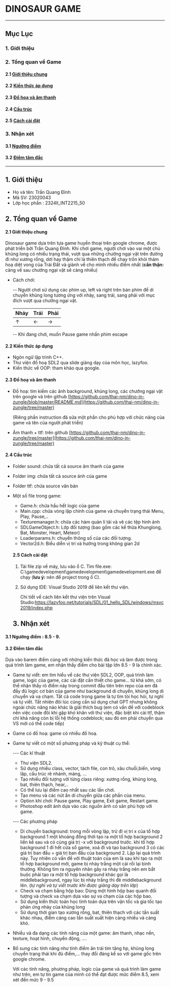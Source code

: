 # DINOSAUR GAME
-----
## Mục Lục

### 1. Giới thiệu

### 2. Tổng quan về Game

#### 2.1 [Giới thiệu chung](#intro) 
#### 2.2 [Kiến thức áp dụng](#kiến-thức)
#### 2.3 [Đồ hoạ và âm thanh](#sound)
#### 2.4 [Cấu trúc](#cấu-trúc)
#### 2.5 [Cách cài đặt](#cài-đặt)
### 3. Nhận xét

  #### 3.1 [Ngưỡng điểm](#ngưỡng-điểm)
  #### 3.2 [Điểm tâm đắc](#lý-do)

-----

## 1. Giới thiệu 
- Họ và tên: Trần Quang Đỉnh
- Mã SV: 23020043
- Lớp học phần : 2324ll_INT2215_50
  
## 2. Tổng quan về Game
#### 2.1 Giới thiệu chung <a name="intro"></a>
Dinosaur game dựa trên tựa game huyền thoại trên google chrome, được phát triển bởi Trần Quang Đỉnh. Khi chơi game, người chơi vào vai một chú khủng long có nhiều trạng thái, vượt qua những chướng ngại vật trên đường đi như xương rồng, dơi hay thậm chí là thiên thạch để chạy trốn khỏi thảm hoạ diệt vong của Trái Đất và giành về cho mình nhiều điểm nhất (**cẩn thận:** càng về sau chướng ngại vật sẽ càng nhiều)
- Cách chơi:
  
  -- Người chơi sử dụng các phím up, left và right trên bàn phím để di chuyển khủng long tương ứng với nhảy, sang trái, sang phải với mục đích vượt qua chướng ngại vật.

  | Nhảy | Trái | Phải |
  |------|------|------|
  |   ↑  |  ←   |  →   |

   -- Khi đang chơi, muốn Pause game nhấn phím escape
#### 2.2 Kiến thức áp dụng <a name="kiến-thức"></a>
- Ngôn ngữ lập trình C++.
- Thư viện đồ hoạ SDL2 qua slide giảng dạy của môn học, lazyfoo.
- Kiến thức về OOP: tham khảo qua google.
#### 2.3 Đồ hoạ và âm thanh <a name="sound"></a>
- Đồ hoạ: tìm kiếm các ảnh background, khủng long, các chướng ngại vật trên google và trên github [https://github.com/thai-nm/dino-in-zungle/blob/master/README.md](https://github.com/thai-nm/dino-in-zungle/tree/master)

  (Riêng phần instruction đã sửa một phần cho phù hợp với chức năng của game và tên của người phát triển) 
- Âm thanh + ttf: trên github [https://github.com/thai-nm/dino-in-zungle/tree/master](https://github.com/thai-nm/dino-in-zungle/tree/master)
#### 2.4 Cấu trúc <a name="cấu-trúc"></a>
- Folder sound: chứa tất cả source âm thanh của game
- Folder img: chứa tất cả source ảnh của game
- Folder ttf: chứa source văn bản
- Một số file trong game:

    - Game.h: chứa hầu hết logic của game
    - Main.cpp: chứa vòng lặp chính của game và chuyển trạng thái Menu, Play, Pause,..
    - Texturemanager.h: chứa các hàm quản lí tải và vẽ các tệp hình ảnh
    - SDLGameObject.h: Lớp đối tượng (bao gồm các kế thừa Khunglong, Bat, Monster, Heart, Meteor)
    - Loaderparams.h: chuyển thông số của các đối tượng.
    - Vector2d.h: Biểu diễn vị trí và hướng trong không gian 2d
  #### 2.5 Cách cài đặt <a name="cài-đặt"></a>
  
   1. Tải file zip về máy, lưu vào ổ C. Tìm file.exe: C:\gamedevelopment\gamedevelopment\gamedevelopment.exe để chạy (**lưu ý:** nên để project trong ổ C).
   2. Sử dụng IDE: Visual Studio 2019 để liên kết thư viện.
      
      Chi tiết về cách liên kết thư viện trên Visual Studio:https://lazyfoo.net/tutorials/SDL/01_hello_SDL/windows/msvc2019/index.php
      
  ## 3. Nhận xét
#### 3.1 Ngưỡng điểm<a name="ngưỡng-điểm"></a>  **: 8.5 - 9**. 
#### 3.2 Điểm tâm đắc<a name="lý-do"></a>
Dựa vào barem điểm cùng với những kiến thức đã học và làm được trong quá trình làm game, em nhận thấy điểm cho bài tập lớn 8.5 - 9 là chính xác.
-  Game tự viết: em tìm hiểu về các thư viện SDL2, OOP, quá trình làm game, logic của game, các cài đặt cần thiết cho game... từ khá sớm, có thể nhận thấy rõ điểm này trong commit đầu tiên trên repo của em đã đầy đủ logic cơ bản của game như background di chuyển, khủng long di chuyển và va chạm. Tất cả code trong game là tự tìm tòi học hỏi, tự nghĩ và tự viết. Tất nhiên đôi lúc cũng cần sử dụng chat GPT nhưng không ngoài chức năng nào khác là giải thích bug (em có vấn đề với codeblock nên việc code đôi khi gặp khó khăn với thư viện, đặc biệt khi cài ttf, thậm chí khả năng còn bị lỗi hệ thống codeblock; sau đó em phải chuyển qua VS mới có thể code tiếp)
-  Game có đồ hoạ: game có nhiều đồ hoạ.
- Game tự viết có một số phương pháp và kỹ thuật cụ thể:

   --- Các kĩ thuật
  - Thư viện SDL2.
  - Sử dụng nhiều class, vector, tách file, con trỏ, xâu chuỗi,biến, vòng lặp, cấu trúc rẽ nhánh, mảng, ...
  - Tạo nhiều đối tượng với từng class riêng: xương rồng, khủng long, bat, thiên thạch, hear,..
  - Có thể lưu lại điểm cao nhất sau các lần chơi.
  - Tạo menu và các nút ấn di chuyển giữa các phần của menu.
  - Option khi chơi: Pause game, Play game, Exit game, Restart game.
  - Photoshop edit ảnh dựa vào các nguồn ảnh có sãn phù hợp với game.
    
  --- Các phương pháp
  - Di chuyển background: trong mỗi vòng lặp, trừ đi vị trí x của tổ hợp background 1 một khoảng đồng thời tạo ra một tổ hợp background 2 liền kề sau và có cùng giá trị -x với background trước. khi tổ hợp background 1 đi hết cửa sổ game, xoá đi và tạo background 3 có các giá trị ban đầu = giá trị ban đầu của background 2. Lặp lại quá trình này. Tuy nhiên có vấn đề với thuật toán của em là sau khi tạo ra một tổ hợp background mới, game bị nháy trắng một cái rồi lại bình thường. Không tìm ra nguyên nhân gây ra nháy trắng nên em bắt buộc phải tạo ra một tổ hợp background khác gọi là middlebackground, ngay lúc bị nháy trắng thì đè middlebackground lên. (*tự nghĩ và tự viết trước khi được giảng dạy trên lớp*)
  - Check va chạm bằng hộp bao: Dùng một hình hộp bao quanh đối tượng và check va chạm dựa vào sự va chạm của các hộp bao.
  - Sử dụng kiến thức toán học tính toán dựa trên vận tốc và gia tốc tạo phản ứng nhảy của khủng long
  - Sử dụng thời gian tạo xương rồng, bat, thiên thạch với các tần suất khác nhau, điểm càng cao tần suất xuất hiện càng nhiều và càng khó.
- Nhiều và đa dạng các tính năng của một game: âm thanh, nhạc nền, texture, hoạt hình, chuyển động, ....
- Bổ sung các tính năng như tính điểm ăn trái tim tăng hp, khủng long chuyển trạng thái khi đủ điểm,... thay đổi đáng kể so với game gốc trên google chrome.

  Với các tính năng, phương pháp, logic của game và quá trình làm game như trên, em tự tin game của mình có thể đạt được mức điểm 8.5, xem xét đến mức 9 - 9.5
  

